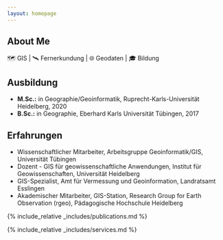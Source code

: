 ```yaml
---
layout: homepage
---
```


## About Me

🗺 GIS | 🛰 Fernerkundung | 🌐 Geodaten | 🎓 Bildung

## Ausbildung

- **M.Sc.:** in Geographie/Geoinformatik, Ruprecht-Karls-Universität Heidelberg, 2020
- **B.Sc.:** in Geographie, Eberhard Karls Universität Tübingen, 2017

## Erfahrungen

- Wissenschaftlicher Mitarbeiter, Arbeitsgruppe Geoinformatik/GIS, Universität Tübingen
- Dozent - GIS für geowissenschaftliche Anwendungen, Institut für Geowissenschaften, Universität Heidelberg
- GIS-Spezialist, Amt für Vermessung und Geoinformation, Landratsamt Esslingen
- Akademischer Mitarbeiter, GIS-Station, Research Group for Earth Observation (rgeo), Pädagogische Hochschule Heidelberg

{% include_relative _includes/publications.md %}

{% include_relative _includes/services.md %}

